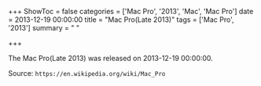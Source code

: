 +++
ShowToc = false
categories = ['Mac Pro', '2013', 'Mac', 'Mac Pro']
date = 2013-12-19 00:00:00
title = "Mac Pro(Late 2013)"
tags = ['Mac Pro', '2013']
summary = " "

+++

The Mac Pro(Late 2013) was released on 2013-12-19 00:00:00.

Source: `https://en.wikipedia.org/wiki/Mac_Pro`


